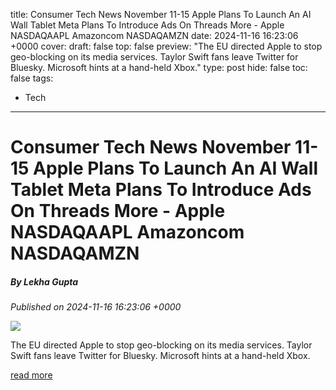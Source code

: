 title: Consumer Tech News November 11-15 Apple Plans To Launch An AI Wall Tablet Meta Plans To Introduce Ads On Threads More - Apple NASDAQAAPL Amazoncom NASDAQAMZN
date: 2024-11-16 16:23:06 +0000
cover: 
draft: false
top: false
preview: "The EU directed Apple to stop geo-blocking on its media services. Taylor Swift fans leave Twitter for Bluesky. Microsoft hints at a hand-held Xbox."
type: post
hide: false
toc: false
tags:
  - Tech
---

# Consumer Tech News November 11-15 Apple Plans To Launch An AI Wall Tablet Meta Plans To Introduce Ads On Threads More - Apple NASDAQAAPL Amazoncom NASDAQAMZN
##### By Lekha Gupta
_Published on 2024-11-16 16:23:06 +0000_

![](https://cdn.benzinga.com/files/images/story/2024/11/16/Apples-Next-Big-Bet--Think-Smaller--Says.jpeg?width=1200&height=800&fit=crop)

The EU directed Apple to stop geo-blocking on its media services. Taylor Swift fans leave Twitter for Bluesky. Microsoft hints at a hand-held Xbox.

[read more](https://www.benzinga.com/news/retail-sales/24/11/42024288/consumer-tech-news-november-11-15-apple-plans-to-launch-an-ai-wall-tablet-meta-plans-to-introduce-ads-on-threads-more)
